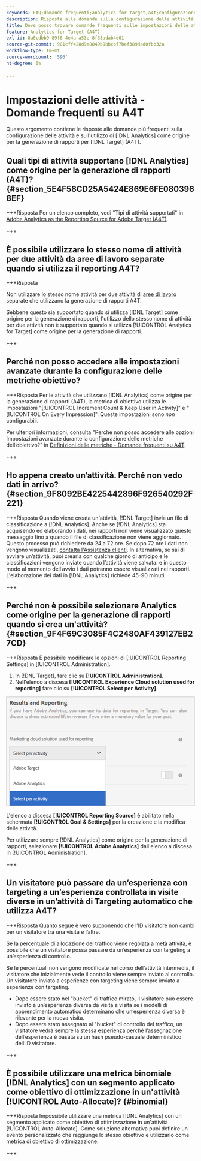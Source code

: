 ```yaml
---
keywords: FAQ;domande frequenti;analytics for target;a4t;configurazione delle attività
description: Risposte alle domande sulla configurazione delle attività durante l'utilizzo di Analytics for [!DNL Target] (A4T). A4T consente di utilizzare la funzione di reporting di Analytics per  [!DNL Target]  attività.
title: Dove posso trovare domande frequenti sulle impostazioni delle attività con A4T?
feature: Analytics for Target (A4T)
exl-id: 8a8cdbb9-89f6-4e4a-a53e-8f33adab4d61
source-git-commit: 981cff428d9e8849b9bbcbf7bef389dad0fbb32a
workflow-type: tm+mt
source-wordcount: '596'
ht-degree: 6%

---
```


# Impostazioni delle attività - Domande frequenti su A4T

Questo argomento contiene le risposte alle domande più frequenti sulla configurazione delle attività e sull&#39;utilizzo di [!DNL Analytics] come origine per la generazione di rapporti per [!DNL Target] (A4T).

## Quali tipi di attività supportano [!DNL Analytics] come origine per la generazione di rapporti (A4T)? {#section_5E4F58CD25A5424E869E6FE0803968EF}

+++Risposta
Per un elenco completo, vedi &quot;Tipi di attività supportati&quot; in [Adobe Analytics as the Reporting Source for Adobe Target (A4T)](/help/main/c-integrating-target-with-mac/a4t/a4t.md#concept_7540C8C04259434AB6EE33B09F47A1DE).

+++

## È possibile utilizzare lo stesso nome di attività per due attività da aree di lavoro separate quando si utilizza il reporting A4T?

+++Risposta

Non utilizzare lo stesso nome attività per due attività di [aree di lavoro](/help/main/administrating-target/c-user-management/property-channel/property-channel.md) separate che utilizzano la generazione di rapporti A4T.

Sebbene questo sia supportato quando si utilizza [!DNL Target] come origine per la generazione di rapporti, l&#39;utilizzo dello stesso nome di attività per due attività non è supportato quando si utilizza [!UICONTROL Analytics for Target] come origine per la generazione di rapporti.

+++

## Perché non posso accedere alle impostazioni avanzate durante la configurazione delle metriche obiettivo?

+++Risposta
Per le attività che utilizzano [!DNL Analytics] come origine per la generazione di rapporti (A4T), la metrica di obiettivo utilizza le impostazioni &quot;[!UICONTROL Increment Count & Keep User in Activity]&quot; e &quot;[!UICONTROL On Every Impression]&quot;. Queste impostazioni sono *non* configurabili.

Per ulteriori informazioni, consulta &quot;Perché non posso accedere alle opzioni Impostazioni avanzate durante la configurazione delle metriche dell’obiettivo?&quot; in [Definizioni delle metriche - Domande frequenti su A4T](/help/main/c-integrating-target-with-mac/a4t/r-a4t-faq/a4t-faq-metric-definition.md).

+++

## Ho appena creato un’attività. Perché non vedo dati in arrivo? {#section_9F8092BE4225442896F926540292F221}


+++Risposta
Quando viene creata un&#39;attività, [!DNL Target] invia un file di classificazione a [!DNL Analytics]. Anche se [!DNL Analytics] sta acquisendo ed elaborando i dati, nei rapporti non viene visualizzato questo messaggio fino a quando il file di classificazione non viene aggiornato. Questo processo può richiedere da 24 a 72 ore. Se dopo 72 ore i dati non vengono visualizzati, [contatta l&#39;Assistenza clienti](/help/main/cmp-resources-and-contact-information.md#reference_ACA3391A00EF467B87930A450050077C). In alternativa, se sai di avviare un’attività, puoi crearla con qualche giorno di anticipo e le classificazioni vengono inviate quando l’attività viene salvata. e in questo modo al momento dell’avvio i dati potranno essere visualizzati nei rapporti. L&#39;elaborazione dei dati in [!DNL Analytics] richiede 45-90 minuti.

+++

## Perché non è possibile selezionare Analytics come origine per la generazione di rapporti quando si crea un&#39;attività? {#section_9F4F69C3085F4C2480AF439127EB27CD}

+++Risposta
È possibile modificare le opzioni di [!UICONTROL Reporting Settings] in [!UICONTROL Administration].

1. In [!DNL Target], fare clic su **[!UICONTROL Administration]**.
1. Nell&#39;elenco a discesa **[!UICONTROL Experience Cloud solution used for reporting]** fare clic su **[!UICONTROL Select per Activity]**.

![immagine di selezione per attività](assets/select-per-activity.png)

L&#39;elenco a discesa **[!UICONTROL Reporting Source]** è abilitato nella schermata **[!UICONTROL Goal & Settings]** per la creazione e la modifica delle attività.

Per utilizzare sempre [!DNL Analytics] come origine per la generazione di rapporti, selezionare **[!UICONTROL Adobe Analytics]** dall&#39;elenco a discesa in [!UICONTROL Administration].

+++

## Un visitatore può passare da un’esperienza con targeting a un’esperienza controllata in visite diverse in un’attività di Targeting automatico che utilizza A4T?

+++Risposta
Quanto segue è vero supponendo che l’ID visitatore non cambi per un visitatore tra una visita e l’altra.

Se la percentuale di allocazione del traffico viene regolata a metà attività, è possibile che un visitatore possa passare da un’esperienza con targeting a un’esperienza di controllo.

Se le percentuali non vengono modificate nel corso dell’attività intermedia, il visitatore che inizialmente vede il controllo viene sempre inviato al controllo. Un visitatore inviato a esperienze con targeting viene sempre inviato a esperienze con targeting.

* Dopo essere stato nel &quot;bucket&quot; di traffico mirato, il visitatore può essere inviato a un’esperienza diversa da visita a visita se i modelli di apprendimento automatico determinano che un’esperienza diversa è rilevante per la nuova visita.
* Dopo essere stato assegnato al &quot;bucket&quot; di controllo del traffico, un visitatore vedrà sempre la stessa esperienza perché l’assegnazione dell’esperienza è basata su un hash pseudo-casuale deterministico dell’ID visitatore.

+++

## È possibile utilizzare una metrica binomiale [!DNL Analytics] con un segmento applicato come obiettivo di ottimizzazione in un&#39;attività [!UICONTROL Auto-Allocate]? {#binomial}

+++Risposta
Impossibile utilizzare una metrica [!DNL Analytics] con un segmento applicato come obiettivo di ottimizzazione in un&#39;attività [!UICONTROL Auto-Allocate]. Come soluzione alternativa puoi definire un evento personalizzato che raggiunge lo stesso obiettivo e utilizzarlo come metrica di obiettivo di ottimizzazione.

+++